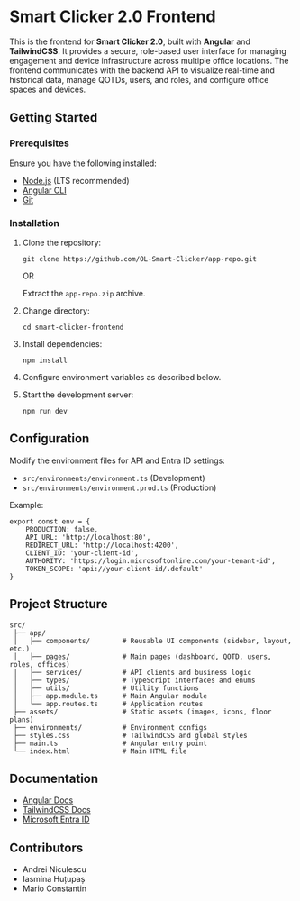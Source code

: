
# Smart Clicker 2.0 Frontend

This is the frontend for **Smart Clicker 2.0**, built with **Angular** and **TailwindCSS**. It provides a secure, role-based user interface for managing engagement and device infrastructure across multiple office locations. The frontend communicates with the backend API to visualize real-time and historical data, manage QOTDs, users, and roles, and configure office spaces and devices.

## Getting Started

### Prerequisites
Ensure you have the following installed:
- [Node.js](https://nodejs.org/) (LTS recommended)
- [Angular CLI](https://angular.io/cli)
- [Git](https://git-scm.com/)

### Installation
1. Clone the repository:
    ```
    git clone https://github.com/OL-Smart-Clicker/app-repo.git
    ```
    OR
    
    Extract the `app-repo.zip` archive.
2. Change directory:
    ```
    cd smart-clicker-frontend
    ```
3. Install dependencies:
    ```
    npm install
    ```
4. Configure environment variables as described below.
5. Start the development server:
    ```
    npm run dev
    ```

## Configuration
Modify the environment files for API and Entra ID settings:
- `src/environments/environment.ts` (Development)
- `src/environments/environment.prod.ts` (Production)

Example:
```
export const env = {
    PRODUCTION: false,
    API_URL: 'http://localhost:80',
    REDIRECT_URL: 'http://localhost:4200',
    CLIENT_ID: 'your-client-id',
    AUTHORITY: 'https://login.microsoftonline.com/your-tenant-id',
    TOKEN_SCOPE: 'api://your-client-id/.default'
}
```

## Project Structure
```
src/
 ├── app/
 │   ├── components/        # Reusable UI components (sidebar, layout, etc.)
 │   ├── pages/             # Main pages (dashboard, QOTD, users, roles, offices)
 │   ├── services/          # API clients and business logic
 │   ├── types/             # TypeScript interfaces and enums
 │   ├── utils/             # Utility functions
 │   ├── app.module.ts      # Main Angular module
 │   └── app.routes.ts      # Application routes
 ├── assets/                # Static assets (images, icons, floor plans)
 ├── environments/          # Environment configs
 ├── styles.css             # TailwindCSS and global styles
 ├── main.ts                # Angular entry point
 └── index.html             # Main HTML file
```

## Documentation
- [Angular Docs](https://angular.dev/overview)
- [TailwindCSS Docs](https://tailwindcss.com/docs/installation/framework-guides/angular)
- [Microsoft Entra ID](https://learn.microsoft.com/en-us/entra/identity/)

## Contributors
- Andrei Niculescu
- Iasmina Huțupaș
- Mario Constantin